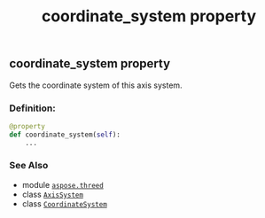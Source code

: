 ﻿---
title: coordinate_system property
second_title: Aspose.3D for Python via .NET API References
description: 
type: docs
weight: 50
url: /python-net/aspose.threed/axissystem/coordinate_system/
is_root: false
---

## coordinate_system property


Gets the coordinate system of this axis system.
### Definition:
```python
@property
def coordinate_system(self):
    ...
```

### See Also
* module [`aspose.threed`](../../)
* class [`AxisSystem`](/3d/python-net/aspose.threed/axissystem)
* class [`CoordinateSystem`](/3d/python-net/aspose.threed/coordinatesystem)
